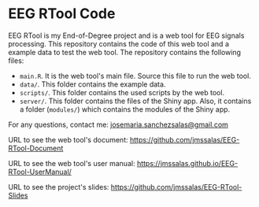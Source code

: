 # EEG RTool Code
EEG RTool is my End-of-Degree project and is a web tool for EEG signals processing. This repository contains the code of this web tool and a example data to test the web tool. The repository contains the following files:

- `main.R`. It is the web tool's main file. Source this file to run the web tool.
- `data/`. This folder contains the example data.
- `scripts/`. This folder contains the used scripts by the web tool.
- `server/`. This folder contains the files of the Shiny app. Also, it contains a folder (`modules/`) which contains the modules of the Shiny app.

For any questions, contact me: josemaria.sanchezsalas@gmail.com


URL to see the web tool's document: https://github.com/jmssalas/EEG-RTool-Document

URL to see the web tool's user manual: https://jmssalas.github.io/EEG-RTool-UserManual/

URL to see the project's slides: https://github.com/jmssalas/EEG-RTool-Slides